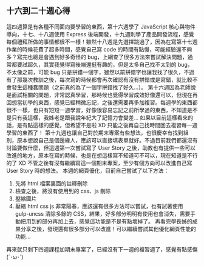 ## 十六到二十週心得
這四週算是有各種不同面向要學習的東西，第十六週學了 JavaScript 核心與物件導向，十七、十八週使用 Express 後端開發，十九週則學了產品開發流程，感覺每個禮拜所做的事情都很不一樣！雖然十八週是先選擇跳過了，因為在寫第十七週作業的時候花費了超多時間，感覺自己寫 code 的時間有點慢，可能經驗還不夠多？寫完也總是會遇到好多奇怪的 bug，上網查了很多方法來嘗試解決問題，通常都要試超久，其實我覺得寫後端還挺有趣的，但是太多自己找不太到的 bug，不太像之前，可能 bug 只是拼錯一個字，雖然以前拼錯字也讓我找了很久，不過有了那幾次教訓之後，每次寫的時候都會再次確認有沒有拼錯或是寫錯，就比較不會發生這種蠢問題（之前真的為了一個字拼錯找了好久…）。
第十六週因為老師說是面試相關的問題，非常認真學習，那時候也覺得學習成效好像還可以，但現在再回想當初學的東西，感覺已經稍微忘記，之後還需要再多加複習。每週學的東西都很不一樣，也只有短短一週學習，好像很容易忘記之前所學過的東西，不知道是不是只有我這樣，我姊老是跟我說年紀大了記憶力會變差… 如果以目前這樣看來的話，是有點這樣的感覺，但希望不是啦 XD 只能之後再自己找時間回去複習每一週學習的東西了！
第十九週也讓自己對於期末專案有些想法，也很慶幸有找到組別，原本想說自己是個邊緣人，應該可以直接填表單就好。不過目前我們都還沒有討論要做什麼，但這週第一次嘗試寫了 User Story 之後，助教也有提供一些可以改進的地方，原本在寫的時候，也是在想這樣寫不知道可不可以，現在知道是不行的了 XD 不管之後有沒有繼續寫這一個期末專案，至少有個方向可以改進自己寫 User Story 時的想法。
本週的網頁優化，目前自己嘗試了以下方法：
1. 先將 html 檔案裏面的註釋刪除
2. 檢查之後，將沒有使用到的 css、js 刪除
3. 壓縮圖片
4. 壓縮 html css js
非常陽春，應該還有很多方法可以嘗試，也有試著使用 gulp-uncss 清除多餘的 CSS，結果，好多部分明明有使用也會消失，需要手動把用到的部分再加上去，感覺這功能是不是有點壞掉了。
再看完學長姊的成果分享之後，發現還有很多部分可以改進！可以繼續嘗試其他優化網頁性能的功能…

再來就只剩下四週課程加期末專案了，已經沒有下一週的複習週了，感覺有點感傷 (´･ω･`)